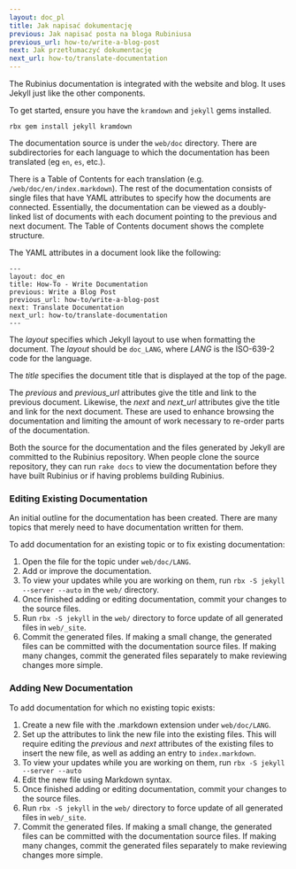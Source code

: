 ```yaml
---
layout: doc_pl
title: Jak napisać dokumentację
previous: Jak napisać posta na bloga Rubiniusa
previous_url: how-to/write-a-blog-post
next: Jak przetłumaczyć dokumentację
next_url: how-to/translate-documentation
---
```


The Rubinius documentation is integrated with the website and blog. It uses
Jekyll just like the other components.

To get started, ensure you have the `kramdown` and `jekyll` gems installed.

    rbx gem install jekyll kramdown

The documentation source is under the `web/doc` directory. There are
subdirectories for each language to which the documentation has been
translated (eg `en`, `es`, etc.).

There is a Table of Contents for each translation (e.g.
`/web/doc/en/index.markdown`). The rest of the documentation consists of
single files that have YAML attributes to specify how the documents are
connected. Essentially, the documentation can be viewed as a doubly-linked
list of documents with each document pointing to the previous and next
document. The Table of Contents document shows the complete structure.

The YAML attributes in a document look like the following:

    ---
    layout: doc_en
    title: How-To - Write Documentation
    previous: Write a Blog Post
    previous_url: how-to/write-a-blog-post
    next: Translate Documentation
    next_url: how-to/translate-documentation
    ---

The _layout_ specifies which Jekyll layout to use when formatting the
document. The _layout_ should be `doc_LANG`, where _LANG_ is the ISO-639-2
code for the language.

The _title_ specifies the document title that is displayed at the top of the
page.

The _previous_ and _previous\_url_ attributes give the title and link to the
previous document. Likewise, the _next_ and _next\_url_ attributes give the
title and link for the next document. These are used to enhance browsing the
documentation and limiting the amount of work necessary to re-order parts of
the documentation.

Both the source for the documentation and the files generated by Jekyll are
committed to the Rubinius repository. When people clone the source repository,
they can run `rake docs` to view the documentation before they have built
Rubinius or if having problems building Rubinius.


### Editing Existing Documentation

An initial outline for the documentation has been created. There are many
topics that merely need to have documentation written for them.

To add documentation for an existing topic or to fix existing documentation:

1. Open the file for the topic under `web/doc/LANG`.
1. Add or improve the documentation.
1. To view your updates while you are working on them, run
   `rbx -S jekyll --server --auto` in the `web/` directory.
1. Once finished adding or editing documentation, commit your changes to the
   source files.
1. Run `rbx -S jekyll` in the `web/` directory to force update of all
   generated files in `web/_site`.
1. Commit the generated files. If making a small change, the generated files
   can be committed with the documentation source files. If making many
   changes, commit the generated files separately to make reviewing changes
   more simple.


### Adding New Documentation

To add documentation for which no existing topic exists:

1. Create a new file with the .markdown extension under `web/doc/LANG`.
1. Set up the attributes to link the new file into the existing files. This
   will require editing the _previous_ and _next_ attributes of the existing
   files to insert the new file, as well as adding an entry to
   `index.markdown`.
1. To view your updates while you are working on them, run
   `rbx -S jekyll --server --auto`
1. Edit the new file using Markdown syntax.
1. Once finished adding or editing documentation, commit your changes to the
   source files.
1. Run `rbx -S jekyll` in the `web/` directory to force update of all
   generated files in `web/_site`.
1. Commit the generated files. If making a small change, the generated files
   can be committed with the documentation source files. If making many
   changes, commit the generated files separately to make reviewing changes
   more simple.
